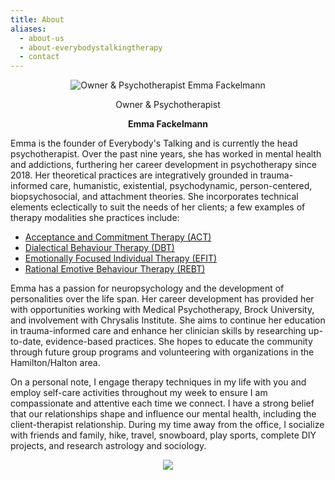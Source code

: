 ```yaml
---
title: About
aliases:
  - about-us
  - about-everybodystalkingtherapy
  - contact
---
```

<div style="text-align:center">
<img src="https://www.everybodystalkingtherapy.ca/emma_headshot.png" alt="Owner & Psychotherapist Emma Fackelmann"/>  
<p>Owner & Psychotherapist </p>
<p><b>Emma Fackelmann</b></p>
</div>

Emma is the founder of Everybody's Talking and is currently the head psychotherapist. Over the past nine years, she has worked in mental health and addictions, furthering her career development in psychotherapy since 2018. Her theoretical practices are integratively grounded in trauma-informed care, humanistic, existential, psychodynamic, person-centered, biopsychosocial, and attachment theories. She incorporates technical elements eclectically to suit the needs of her clients; a few examples of therapy modalities she practices include: 

- [Acceptance and Commitment Therapy (ACT)](https://www.psychologytoday.com/ca/therapy-types/acceptance-and-commitment-therapy) 
- [Dialectical Behaviour Therapy (DBT)](https://www.psychologytoday.com/ca/blog/hope-eating-disorder-recovery/201609/what-is-dbt )
- [Emotionally Focused Individual Therapy (EFIT)](https://www.psychologytoday.com/ca/blog/the-author-speaks/202109/primer-emotionally-focused-individual-therapy)
- [Rational Emotive Behaviour Therapy (REBT)](https://www.psychologytoday.com/ca/therapy-types/rational-emotive-behavior-therapy#:~:text=Rational%20Emotive%20Behavior%20Therapy%20is,with%20healthier%2C%20more%20productive%20beliefs)

Emma has a passion for neuropsychology and the development of personalities over the life span. Her career development has provided her with opportunities working with Medical Psychotherapy, Brock University, and involvement with Chrysalis Institute. She aims to continue her education in trauma-informed care and enhance her clinician skills by researching up-to-date, evidence-based practices. She hopes to educate the community through future group programs and volunteering with organizations in the Hamilton/Halton area. 

On a personal note, I engage therapy techniques in my life with you and employ self-care activities throughout my week to ensure I am compassionate and attentive each time we connect. I have a strong belief that our relationships shape and influence our mental health, including the client-therapist relationship. During my time away from the office, I socialize with friends and family, hike, travel, snowboard, play sports, complete DIY projects, and research astrology and sociology. 

<div style="text-align:center">
<img src="https://www.everybodystalkingtherapy.ca/eth1.jpg">
</div>
